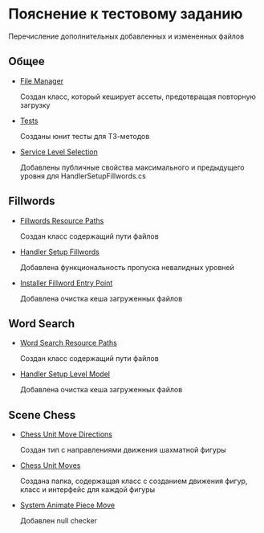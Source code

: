 ﻿# Пояснение к тестовому заданию

Перечисление дополнительных добавленных и измененных файлов

## Общее

- [File Manager](/Assets/App/Scripts/Libs/FileManager/FileManager.cs)

	Создан класс, который кеширует ассеты, предотвращая повторную загрузку

- [Tests](/Assets/App/Tests/EditMode)

	Созданы юнит тесты для ТЗ-методов

- [Service Level Selection](/Assets/App/Scripts/Infrastructure/LevelSelection/ServiceLevelSelection.cs)

	Добавлены публичные свойства максимального и предыдущего уровня для HandlerSetupFillwords.cs

## Fillwords

- [Fillwords Resource Paths](/Assets/App/Scripts/Scenes/SceneFillwords/Consts/FillwordsResourcePaths.cs)

	Создан класс содержащий пути файлов

- [Handler Setup Fillwords](/Assets/App/Scripts/Scenes/SceneFillwords/States/Setup/HandlerSetupFillwords.cs)

	Добавлена функциональность пропуска невалидных уровней

- [Installer Fillword Entry Point](/Assets/App/Scripts/Scenes/SceneFillwords/Installers/InstallerFillwordEntryPoint.cs)

	Добавлена очистка кеша загруженных файлов

## Word Search

- [Word Search Resource Paths](/Assets/App/Scripts/Scenes/SceneWordSearch/Consts/WordSearchResourcePaths.cs)

	Создан класс содержащий пути файлов

- [Handler Setup Level Model](/Assets/App/Scripts/Scenes/SceneWordSearch/States/SetupLevel/Handlers/HandlerSetupLevelModel.cs)

	Добавлена очистка кеша загруженных файлов

## Scene Chess

- [Chess Unit Move Directions](/Assets/App/Scripts/Scenes/SceneChess/Features/ChessField/Types/ChessUnitMoveDirection.cs)

	Создан тип с направлениями движения шахматной фигуры

- [Chess Unit Moves](/Assets/App/Scripts/Scenes/SceneChess/Features/ChessField/Piece/ChessUnitMoves)

	Создана папка, содержащая класс с созданием движения фигур, класс и интерфейс для каждой фигуры

- [System Animate Piece Move](/Assets/App/Scripts/Scenes/SceneChess/Systems/SystemAnimatePieceMove.cs)

	Добавлен null checker
